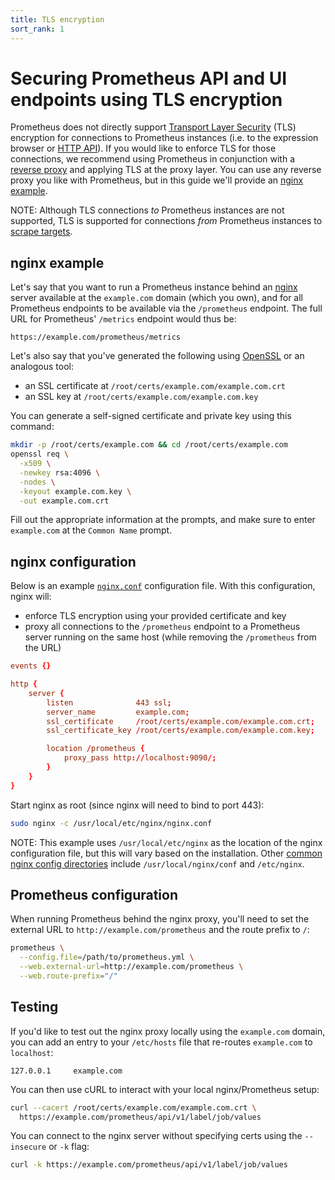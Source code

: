 ```yaml
---
title: TLS encryption
sort_rank: 1
---
```


# Securing Prometheus API and UI endpoints using TLS encryption

Prometheus does not directly support [Transport Layer Security](https://en.wikipedia.org/wiki/Transport_Layer_Security) (TLS) encryption for connections to Prometheus instances (i.e. to the expression browser or [HTTP API](../../prometheus/latest/querying/api)). If you would like to enforce TLS for those connections, we recommend using Prometheus in conjunction with a [reverse proxy](https://www.nginx.com/resources/glossary/reverse-proxy-server/) and applying TLS at the proxy layer. You can use any reverse proxy you like with Prometheus, but in this guide we'll provide an [nginx example](#nginx-example).

NOTE: Although TLS connections *to* Prometheus instances are not supported, TLS is supported for connections *from* Prometheus instances to [scrape targets](../prometheus/latest/configuration/configuration/#<tls_config>).

## nginx example

Let's say that you want to run a Prometheus instance behind an [nginx](https://www.nginx.com/) server available at the `example.com` domain (which you own), and for all Prometheus endpoints to be available via the `/prometheus` endpoint. The full URL for Prometheus' `/metrics` endpoint would thus be:

```
https://example.com/prometheus/metrics
```

Let's also say that you've generated the following using [OpenSSL](https://www.digitalocean.com/community/tutorials/openssl-essentials-working-with-ssl-certificates-private-keys-and-csrs) or an analogous tool:

* an SSL certificate at `/root/certs/example.com/example.com.crt`
* an SSL key at `/root/certs/example.com/example.com.key`

You can generate a self-signed certificate and private key using this command:

```bash
mkdir -p /root/certs/example.com && cd /root/certs/example.com
openssl req \
  -x509 \
  -newkey rsa:4096 \
  -nodes \
  -keyout example.com.key \
  -out example.com.crt
```

Fill out the appropriate information at the prompts, and make sure to enter `example.com` at the `Common Name` prompt.

## nginx configuration

Below is an example [`nginx.conf`](https://www.nginx.com/resources/wiki/start/topics/examples/full/) configuration file. With this configuration, nginx will:

* enforce TLS encryption using your provided certificate and key
* proxy all connections to the `/prometheus` endpoint to a Prometheus server running on the same host (while removing the `/prometheus` from the URL)

```conf
events {}

http {
    server {
        listen              443 ssl;
        server_name         example.com;
        ssl_certificate     /root/certs/example.com/example.com.crt;
        ssl_certificate_key /root/certs/example.com/example.com.key;

        location /prometheus {
            proxy_pass http://localhost:9090/;
        }
    }
}
```

Start nginx as root (since nginx will need to bind to port 443):

```bash
sudo nginx -c /usr/local/etc/nginx/nginx.conf
```

NOTE: This example uses `/usr/local/etc/nginx` as the location of the nginx configuration file, but this will vary based on the installation. Other [common nginx config directories](http://nginx.org/en/docs/beginners_guide.html) include `/usr/local/nginx/conf` and `/etc/nginx`.

## Prometheus configuration

When running Prometheus behind the nginx proxy, you'll need to set the external URL to `http://example.com/prometheus` and the route prefix to `/`:

```bash
prometheus \
  --config.file=/path/to/prometheus.yml \
  --web.external-url=http://example.com/prometheus \
  --web.route-prefix="/"
```

## Testing

If you'd like to test out the nginx proxy locally using the `example.com` domain, you can add an entry to your `/etc/hosts` file that re-routes `example.com` to `localhost`:

```
127.0.0.1     example.com
```

You can then use cURL to interact with your local nginx/Prometheus setup:

```bash
curl --cacert /root/certs/example.com/example.com.crt \
  https://example.com/prometheus/api/v1/label/job/values
```

You can connect to the nginx server without specifying certs using the `--insecure` or `-k` flag:

```bash
curl -k https://example.com/prometheus/api/v1/label/job/values
```
